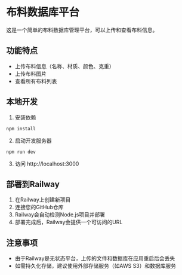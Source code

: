 # 布料数据库平台

这是一个简单的布料数据库管理平台，可以上传和查看布料信息。

## 功能特点

- 上传布料信息（名称、材质、颜色、克重）
- 上传布料图片
- 查看所有布料列表

## 本地开发

1. 安装依赖
```
npm install
```

2. 启动开发服务器
```
npm run dev
```

3. 访问 http://localhost:3000

## 部署到Railway

1. 在Railway上创建新项目
2. 连接您的GitHub仓库
3. Railway会自动检测Node.js项目并部署
4. 部署完成后，Railway会提供一个可访问的URL

## 注意事项

- 由于Railway是无状态平台，上传的文件和数据库在应用重启后会丢失
- 如需持久化存储，建议使用外部存储服务（如AWS S3）和数据库服务 